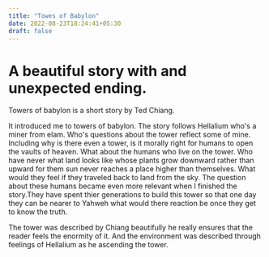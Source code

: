 ```yaml
---
title: "Towes of Babylon"
date: 2022-08-23T18:24:41+05:30
draft: false
---
```


# A beautiful story with and unexpected ending.

Towers of babylon is a short story by Ted Chiang.

It introduced me to towers of babylon. The story follows Hellalium who's a miner 
from elam. Who's questions about the tower reflect some of mine. Including why is
there even a tower, is it morally right for humans to open the vaults of heaven.
What about the humans who live on the tower. Who have never what land looks like
whose plants grow downward rather than upward for them sun never reaches a place
higher than themselves. What would they feel if they traveled back to land from 
the sky. The question about these humans became even more relevant when I finished
the story.They have spent thier generations to build this tower so that one day they can be
nearer to Yahweh what would there reaction be once they get to know the truth.
 
The tower was described by Chiang beautifully he really ensures that the reader 
feels the enormity of it. And the environment was described through feelings of 
Hellalium as he ascending the tower.
